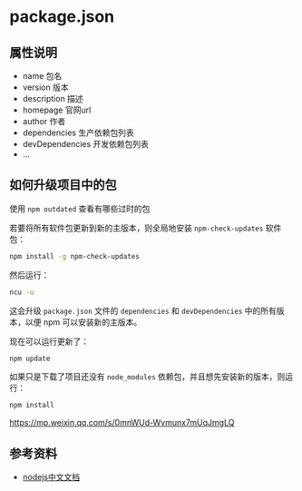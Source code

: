 # package.json



## 属性说明

- name 包名
- version 版本
- description 描述
- homepage 官网url
- author 作者
- dependencies 生产依赖包列表
- devDependencies 开发依赖包列表
- ...

## 如何升级项目中的包

使用 `npm outdated` 查看有哪些过时的包



若要将所有软件包更新到新的主版本，则全局地安装 `npm-check-updates` 软件包：

```bash
npm install -g npm-check-updates
```

然后运行：

```bash
ncu -u
```

这会升级 `package.json` 文件的 `dependencies` 和 `devDependencies` 中的所有版本，以便 npm 可以安装新的主版本。

现在可以运行更新了：

```bash
npm update
```

如果只是下载了项目还没有 `node_modules` 依赖包，并且想先安装新的版本，则运行：

```bash
npm install
```



https://mp.weixin.qq.com/s/0mnWUd-Wvmunx7mUqJmgLQ



## 参考资料

- [nodejs中文文档](http://nodejs.cn/website2/learn/update-all-the-nodejs-dependencies-to-their-latest-version/)
